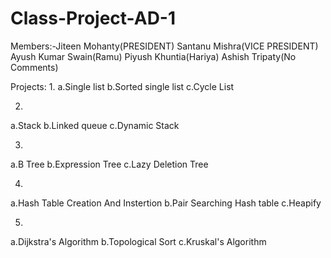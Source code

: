 # Class-Project-AD-1
Members:-Jiteen Mohanty(PRESIDENT)
         Santanu Mishra(VICE PRESIDENT)
         Ayush Kumar Swain(Ramu)
         Piyush Khuntia(Hariya)
         Ashish Tripaty(No Comments)
         
Projects:
1.
a.Single list
b.Sorted single list
c.Cycle List

2.
a.Stack
b.Linked queue
c.Dynamic Stack

3.
a.B Tree
b.Expression Tree
c.Lazy Deletion Tree

4.
a.Hash Table Creation And Instertion
b.Pair Searching Hash table
c.Heapify

5.
a.Dijkstra's Algorithm
b.Topological Sort
c.Kruskal's Algorithm
